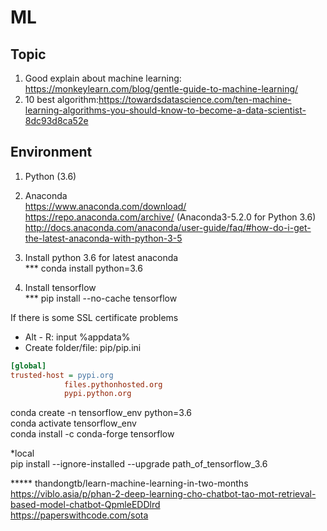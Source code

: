 # ML
## Topic
1. Good explain about machine learning: https://monkeylearn.com/blog/gentle-guide-to-machine-learning/
2. 10 best algorithm:https://towardsdatascience.com/ten-machine-learning-algorithms-you-should-know-to-become-a-data-scientist-8dc93d8ca52e

## Environment

1. Python (3.6)  
2. Anaconda  
https://www.anaconda.com/download/  
https://repo.anaconda.com/archive/  (Anaconda3-5.2.0  for Python 3.6)  
http://docs.anaconda.com/anaconda/user-guide/faq/#how-do-i-get-the-latest-anaconda-with-python-3-5  

3. Install python 3.6 for latest anaconda  
*** conda install python=3.6  

4. Install tensorflow  
*** pip install --no-cache tensorflow  

If there is some SSL certificate problems  
+ Alt - R: input %appdata%  
+ Create folder/file: pip/pip.ini  
```ini
[global]
trusted-host = pypi.org
			files.pythonhosted.org
			pypi.python.org
```
conda create -n tensorflow_env python=3.6  
conda activate tensorflow_env  
conda install -c conda-forge tensorflow  

*local  
pip install --ignore-installed --upgrade path_of_tensorflow_3.6  
  
  
  
   
  ***** thandongtb/learn-machine-learning-in-two-months  
  https://viblo.asia/p/phan-2-deep-learning-cho-chatbot-tao-mot-retrieval-based-model-chatbot-QpmleEDDlrd  
  https://paperswithcode.com/sota
